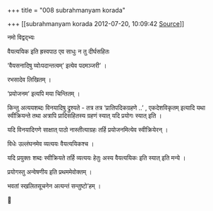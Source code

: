 +++
title = "008 subrahmanyam korada"

+++
[[subrahmanyam korada	2012-07-20, 10:09:42 [Source](https://groups.google.com/g/bvparishat/c/9d9qDNSHAnQ)]]



नमो विद्वद्भ्यः

  

वैयत्ययिक इति ह्रस्वपाठ एव साधुः न तु दीर्घसहितः

  

’वैयसनादिषु य्वोःपदान्तत्वम्’ इत्येव पदमञ्जरी’ ।

  

रभसादेव लिखितम् ।

  

’प्रयोजनम’ इत्यपि मया चिन्तितम् ।

  

  

किन्तु अत्ययशब्दः विनयादिषु द्रुश्यते - तत्र तत्र ’प्रातिपदिकग्रहणे ..’ , एकदेशविकृतम् इत्यादि यथा स्वीक्रियन्ते तथा अत्रापि प्रादिसहितस्य ग्रहणं स्यात् यदि प्रयोगः स्यात् इति ।

  

यदि विनयादिगणे साक्षात् पाठो नास्तीत्याग्रहः तर्हि प्रयोजनमित्येव स्वीक्रियेरन् ।

  

  

विधेः उल्लंघनमेव व्यत्ययः वैयत्ययिकश्च ।

  

यदि प्रयुक्तः शब्दः स्वीक्रियते तर्हि व्यत्ययः हेतुः अस्य वैयत्ययिकः इति स्यात् इति मन्ये ।



प्रयोगस्तु अन्वेषणीय इति प्रथममेवोक्तम् ।

  

भवतां स्खलितसूचनेन अत्यन्तं सन्तुष्टो’हम् ।



